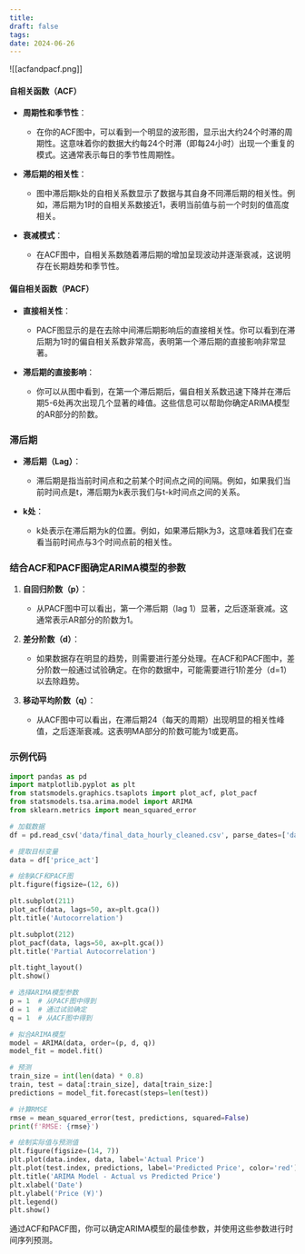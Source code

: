 ```yaml
---
title: 
draft: false
tags: 
date: 2024-06-26
---
```


![[acfandpacf.png]]

#### 自相关函数（ACF）

- **周期性和季节性**：
  - 在你的ACF图中，可以看到一个明显的波形图，显示出大约24个时滞的周期性。这意味着你的数据大约每24个时滞（即每24小时）出现一个重复的模式。这通常表示每日的季节性周期性。

- **滞后期的相关性**：
  - 图中滞后期k处的自相关系数显示了数据与其自身不同滞后期的相关性。例如，滞后期为1时的自相关系数接近1，表明当前值与前一个时刻的值高度相关。
  
- **衰减模式**：
  - 在ACF图中，自相关系数随着滞后期的增加呈现波动并逐渐衰减，这说明存在长期趋势和季节性。

#### 偏自相关函数（PACF）

- **直接相关性**：
  - PACF图显示的是在去除中间滞后期影响后的直接相关性。你可以看到在滞后期为1时的偏自相关系数非常高，表明第一个滞后期的直接影响非常显著。

- **滞后期的直接影响**：
  - 你可以从图中看到，在第一个滞后期后，偏自相关系数迅速下降并在滞后期5-6处再次出现几个显著的峰值。这些信息可以帮助你确定ARIMA模型的AR部分的阶数。

### 滞后期

- **滞后期（Lag）**：
  - 滞后期是指当前时间点和之前某个时间点之间的间隔。例如，如果我们当前时间点是t，滞后期为k表示我们与t-k时间点之间的关系。
  
- **k处**：
  - k处表示在滞后期为k的位置。例如，如果滞后期k为3，这意味着我们在查看当前时间点与3个时间点前的相关性。

### 结合ACF和PACF图确定ARIMA模型的参数

1. **自回归阶数（p）**：
   - 从PACF图中可以看出，第一个滞后期（lag 1）显著，之后逐渐衰减。这通常表示AR部分的阶数为1。

2. **差分阶数（d）**：
   - 如果数据存在明显的趋势，则需要进行差分处理。在ACF和PACF图中，差分阶数一般通过试验确定。在你的数据中，可能需要进行1阶差分（d=1）以去除趋势。

3. **移动平均阶数（q）**：
   - 从ACF图中可以看出，在滞后期24（每天的周期）出现明显的相关性峰值，之后逐渐衰减。这表明MA部分的阶数可能为1或更高。

### 示例代码

```python
import pandas as pd
import matplotlib.pyplot as plt
from statsmodels.graphics.tsaplots import plot_acf, plot_pacf
from statsmodels.tsa.arima.model import ARIMA
from sklearn.metrics import mean_squared_error

# 加载数据
df = pd.read_csv('data/final_data_hourly_cleaned.csv', parse_dates=['datetime'], index_col='datetime')

# 提取目标变量
data = df['price_act']

# 绘制ACF和PACF图
plt.figure(figsize=(12, 6))

plt.subplot(211)
plot_acf(data, lags=50, ax=plt.gca())
plt.title('Autocorrelation')

plt.subplot(212)
plot_pacf(data, lags=50, ax=plt.gca())
plt.title('Partial Autocorrelation')

plt.tight_layout()
plt.show()

# 选择ARIMA模型参数
p = 1  # 从PACF图中得到
d = 1  # 通过试验确定
q = 1  # 从ACF图中得到

# 拟合ARIMA模型
model = ARIMA(data, order=(p, d, q))
model_fit = model.fit()

# 预测
train_size = int(len(data) * 0.8)
train, test = data[:train_size], data[train_size:]
predictions = model_fit.forecast(steps=len(test))

# 计算RMSE
rmse = mean_squared_error(test, predictions, squared=False)
print(f'RMSE: {rmse}')

# 绘制实际值与预测值
plt.figure(figsize=(14, 7))
plt.plot(data.index, data, label='Actual Price')
plt.plot(test.index, predictions, label='Predicted Price', color='red')
plt.title('ARIMA Model - Actual vs Predicted Price')
plt.xlabel('Date')
plt.ylabel('Price (¥)')
plt.legend()
plt.show()
```

通过ACF和PACF图，你可以确定ARIMA模型的最佳参数，并使用这些参数进行时间序列预测。